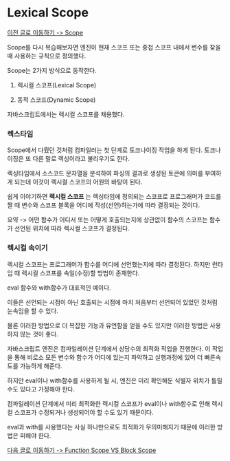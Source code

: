 # Lexical Scope

[이전 글로 이동하기 -> Scope](./Scope.md)

Scope를 다시 복습해보자면 엔진이 현재 스코프 또는 중첩 스코프 내에서 변수를 찾을 때 사용하는 규칙으로 정의했다.<br>

Scope는 2가지 방식으로 동작한다.<br>

1. 렉시컬 스코프(Lexical Scope)

2. 동적 스코프(Dynamic Scope)

자바스크립트에서는 렉시컬 스코프를 채용했다.<br>

### 렉스타임

Scope에서 다뤘던 것처럼 컴파일러는 첫 단계로 토크나이징 작업을 하게 된다. 토크나이징은 또 다른 말로 렉싱이라고 불리우기도 한다.<br>

렉싱타임에서 소스코드 문자열을 분석하여 파싱의 결과로 생성된 토큰에 의미를 부여하게 되는데 이것이 렉시컬 스코프의 어원의 바탕이 된다.<br>

쉽게 이야기하면 **렉시컬 스코프** 는 렉싱타임에 정의되는 스코프로 프로그래머가 코드를 짤 때 변수와 스코프 블록을 어디에 작성(선언)하는가에 따라 결정되는 것이다.<br>

요약 -> 어떤 함수가 어디서 또는 어떻게 호출되는지에 상관없이 함수의 스코프는 함수가 선언된 위치에 따라 렉시컬 스코프가 결정된다.<br>

### 렉시컬 속이기

렉시컬 스코프는 프로그래머가 함수를 어디에 선언했는지에 따라 결정된다. 하지만 런타임 때 렉시컬 스코프를 속일(수정)할 방법이 존재한다.<br>

eval 함수와 with함수가 대표적인 예이다.<br>

이들은 선언되는 시점이 아닌 호출되는 시점에 마치 처음부터 선언되어 있었던 것처럼 눈속임을 할 수 있다.<br>

물론 이러한 방법으로 더 복잡한 기능과 유연함을 얻을 수도 있지만 이러한 방법은 사용하지 않는 것이 좋다.<br>

자바스크립트 엔진은 컴파일레이션 단계에서 상당수의 최적화 작업을 진행한다. 이 작업을 통해 비로소 모든 변수와 함수가 어디에 있는지 파악하고 실행과정에 있어 더 빠른속도를 가능하게 해준다.<br>

하지만 eval이나 with함수를 사용하게 될 시, 엔진은 미리 확인해둔 식별자 위치가 틀릴 수도 있다고 가정해야 한다.<br>

컴파일레이션 단계에서 미리 최적화한 렉시컬 스코프가 eval이나 with함수로 인해 렉시컬 스코프가 수정되거나 생성되어야 할 수도 있기 때문이다.<br>

eval과 with를 사용했다는 사실 하나만으로도 최적화가 무의미해지기 때문에 이러한 방법은 피해야 한다.<br>

[다음 글로 이동하기 -> Function Scope VS Block Scope](./FVSB-Scope.md)
